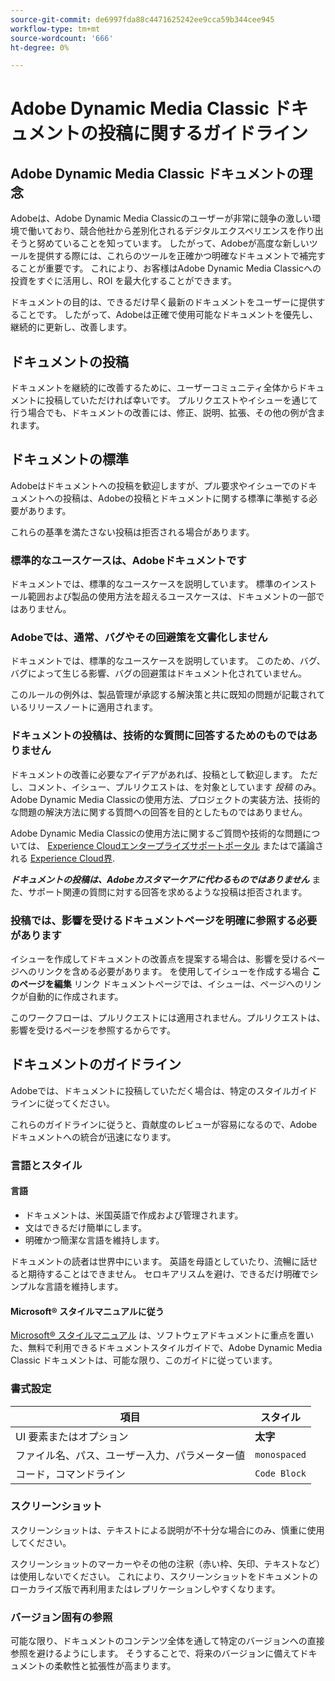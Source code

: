 ```yaml
---
source-git-commit: de6997fda88c4471625242ee9cca59b344cee945
workflow-type: tm+mt
source-wordcount: '666'
ht-degree: 0%

---
```

# Adobe Dynamic Media Classic ドキュメントの投稿に関するガイドライン

## Adobe Dynamic Media Classic ドキュメントの理念

Adobeは、Adobe Dynamic Media Classicのユーザーが非常に競争の激しい環境で働いており、競合他社から差別化されるデジタルエクスペリエンスを作り出そうと努めていることを知っています。 したがって、Adobeが高度な新しいツールを提供する際には、これらのツールを正確かつ明確なドキュメントで補完することが重要です。 これにより、お客様はAdobe Dynamic Media Classicへの投資をすぐに活用し、ROI を最大化することができます。

ドキュメントの目的は、できるだけ早く最新のドキュメントをユーザーに提供することです。 したがって、Adobeは正確で使用可能なドキュメントを優先し、継続的に更新し、改善します。

## ドキュメントの投稿

ドキュメントを継続的に改善するために、ユーザーコミュニティ全体からドキュメントに投稿していただければ幸いです。 プルリクエストやイシューを通じて行う場合でも、ドキュメントの改善には、修正、説明、拡張、その他の例が含まれます。

## ドキュメントの標準

Adobeはドキュメントへの投稿を歓迎しますが、プル要求やイシューでのドキュメントへの投稿は、Adobeの投稿とドキュメントに関する標準に準拠する必要があります。

これらの基準を満たさない投稿は拒否される場合があります。

### 標準的なユースケースは、Adobeドキュメントです

ドキュメントでは、標準的なユースケースを説明しています。 標準のインストール範囲および製品の使用方法を超えるユースケースは、ドキュメントの一部ではありません。

### Adobeでは、通常、バグやその回避策を文書化しません

ドキュメントでは、標準的なユースケースを説明しています。 このため、バグ、バグによって生じる影響、バグの回避策はドキュメント化されていません。

このルールの例外は、製品管理が承認する解決策と共に既知の問題が記載されているリリースノートに適用されます。

### ドキュメントの投稿は、技術的な質問に回答するためのものではありません

ドキュメントの改善に必要なアイデアがあれば、投稿として歓迎します。 ただし、コメント、イシュー、プルリクエストは、を対象としています *投稿* のみ。 Adobe Dynamic Media Classicの使用方法、プロジェクトの実装方法、技術的な問題の解決方法に関する質問への回答を目的としたものではありません。

Adobe Dynamic Media Classicの使用方法に関するご質問や技術的な問題については、 [Experience Cloudエンタープライズサポートポータル](https://experienceleague.adobe.com/ja?support-solution=General&amp;support-tab=home#support) またはで議論される [Experience Cloud界](https://experienceleaguecommunities.adobe.com/t5/adobe-experience-manager/ct-p/adobe-experience-manager-community?profile.language=ja).

***ドキュメントの投稿は、Adobeカスタマーケアに代わるものではありません*** また、サポート関連の質問に対する回答を求めるような投稿は拒否されます。

### 投稿では、影響を受けるドキュメントページを明確に参照する必要があります

イシューを作成してドキュメントの改善点を提案する場合は、影響を受けるページへのリンクを含める必要があります。 を使用してイシューを作成する場合 **このページを編集** リンク ドキュメントページでは、イシューは、ページへのリンクが自動的に作成されます。

このワークフローは、プルリクエストには適用されません。プルリクエストは、影響を受けるページを参照するからです。

## ドキュメントのガイドライン

Adobeでは、ドキュメントに投稿していただく場合は、特定のスタイルガイドラインに従ってください。

これらのガイドラインに従うと、貢献度のレビューが容易になるので、Adobeドキュメントへの統合が迅速になります。

### 言語とスタイル

#### 言語

* ドキュメントは、米国英語で作成および管理されます。
* 文はできるだけ簡単にします。
* 明確かつ簡潔な言語を維持します。

ドキュメントの読者は世界中にいます。 英語を母語としていたり、流暢に話せると期待することはできません。 セロキアリスムを避け、できるだけ明確でシンプルな言語を維持します。

#### Microsoft® スタイルマニュアルに従う

[Microsoft® スタイルマニュアル](https://learn.microsoft.com/en-us/style-guide/welcome/) は、ソフトウェアドキュメントに重点を置いた、無料で利用できるドキュメントスタイルガイドで、Adobe Dynamic Media Classic ドキュメントは、可能な限り、このガイドに従っています。

### 書式設定

| 項目 | スタイル |
|---|---|
| UI 要素またはオプション | **太字** |
| ファイル名、パス、ユーザー入力、パラメーター値 | `monospaced` |
| コード，コマンドライン | ```Code Block``` |

### スクリーンショット

スクリーンショットは、テキストによる説明が不十分な場合にのみ、慎重に使用してください。

スクリーンショットのマーカーやその他の注釈（赤い枠、矢印、テキストなど）は使用しないでください。 これにより、スクリーンショットをドキュメントのローカライズ版で再利用またはレプリケーションしやすくなります。

### バージョン固有の参照

可能な限り、ドキュメントのコンテンツ全体を通して特定のバージョンへの直接参照を避けるようにします。 そうすることで、将来のバージョンに備えてドキュメントの柔軟性と拡張性が高まります。
